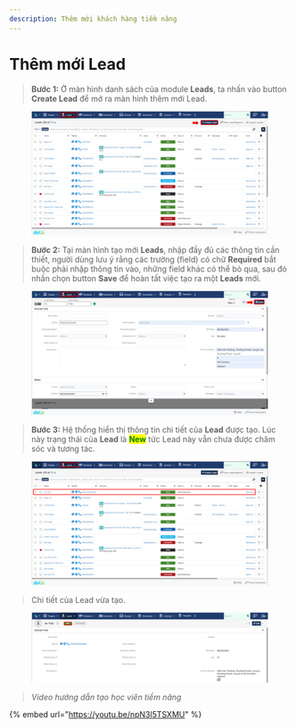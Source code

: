 ```yaml
---
description: Thêm mới khách hàng tiềm năng
---
```


# Thêm mới Lead

> **Bước 1:** Ở màn hình danh sách của module **Leads**, ta nhấn vào button **Create Lead** để mở ra màn hình thêm mới Lead.

<figure><img src="../../.gitbook/assets/image (84).png" alt=""><figcaption></figcaption></figure>

> **Bước 2:** Tại màn hình tạo mới **Leads**, nhập đầy đủ các thông tin cần thiết, người dùng lưu ý rằng các trường (field) có chữ **Required** bắt buộc phải nhập thông tin vào, những field khác có thể bỏ qua, sau đó nhấn chọn button **Save** để hoàn tất việc tạo ra một **Leads** mới.

<figure><img src="../../.gitbook/assets/image (5) (1) (1).png" alt=""><figcaption></figcaption></figure>

> **Bước 3:** Hệ thống hiển thị thông tin chi tiết của **Lead** được tạo. Lúc này trạng thái của **Lead** là <mark style="color:green;">**New**</mark> tức Lead này vẫn chưa được chăm sóc và tương tác.

<figure><img src="../../.gitbook/assets/image (11) (1) (2).png" alt=""><figcaption></figcaption></figure>

> Chi tiết của Lead vừa tạo.

<figure><img src="../../.gitbook/assets/image (83).png" alt=""><figcaption></figcaption></figure>

> _Video hướng dẫn tạo học viên tiềm năng_

{% embed url="https://youtu.be/npN3l5TSXMU" %}

